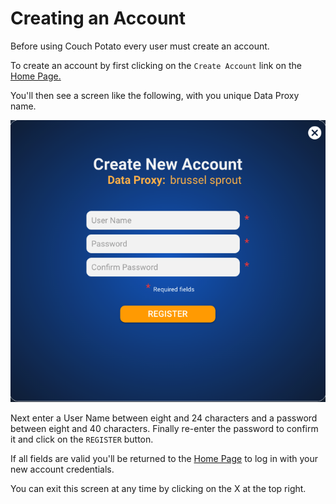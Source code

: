 # Creating an Account

Before using Couch Potato every user must create an account.

To create an account by first clicking on the `Create Account` link on the [Home Page.](home-page.md)

You'll then see a screen like the following, with you unique Data Proxy name. 

![](../../../.gitbook/assets/screen-shot-2020-03-25-at-2.57.58-pm.png)

Next enter a User Name between eight and 24 characters and a password between eight and 40 characters. Finally re-enter the password to confirm it and click on the `REGISTER` button.

If all fields are valid you'll be returned to the [Home Page](home-page.md) to log in with your new account credentials.

You can exit this screen at any time by clicking on the X at the top right.


